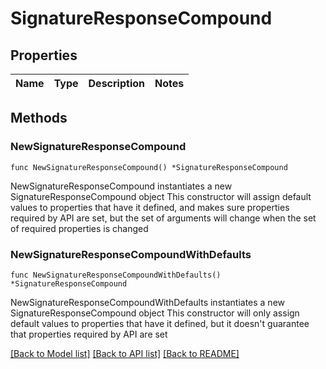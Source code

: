 # SignatureResponseCompound

## Properties

Name | Type | Description | Notes
------------ | ------------- | ------------- | -------------

## Methods

### NewSignatureResponseCompound

`func NewSignatureResponseCompound() *SignatureResponseCompound`

NewSignatureResponseCompound instantiates a new SignatureResponseCompound object
This constructor will assign default values to properties that have it defined,
and makes sure properties required by API are set, but the set of arguments
will change when the set of required properties is changed

### NewSignatureResponseCompoundWithDefaults

`func NewSignatureResponseCompoundWithDefaults() *SignatureResponseCompound`

NewSignatureResponseCompoundWithDefaults instantiates a new SignatureResponseCompound object
This constructor will only assign default values to properties that have it defined,
but it doesn't guarantee that properties required by API are set


[[Back to Model list]](../README.md#documentation-for-models) [[Back to API list]](../README.md#documentation-for-api-endpoints) [[Back to README]](../README.md)



